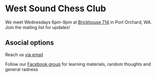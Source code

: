 # West Sound Chess Club

We meet Wednesdays 6pm-9pm at [Brickhouse 714](https://goo.gl/maps/3xmtdsSbXqGFv1hn8) in Port Orchard, WA. Join the mailing list for updates!

## Asocial options

Reach us [via email](mailto:us@chessand.beer)

Follow our [Facebook group](https://www.facebook.com/groups/WestsoundChessClub/) for learning materials, random thoughts and general radness
